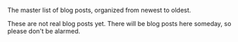 The master list of blog posts, organized from newest to oldest.

These are not real blog posts yet. There will be blog posts here someday, so please don't be alarmed.
